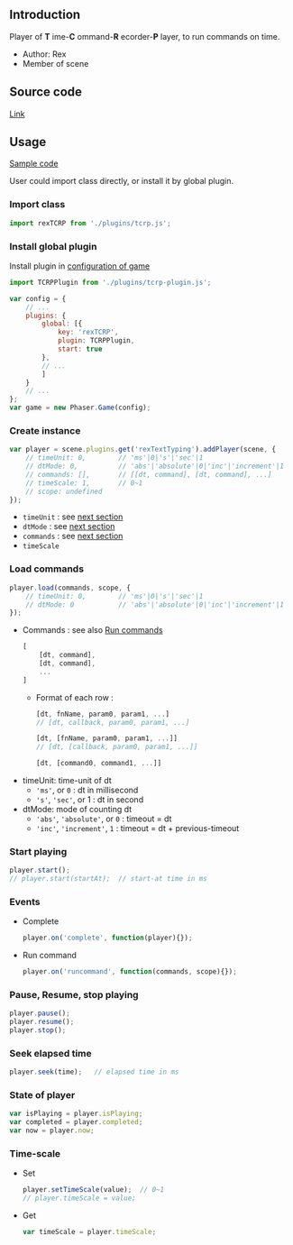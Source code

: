 ## Introduction

Player of **T** ime-**C** ommand-**R** ecorder-**P** layer, to run commands on time.

- Author: Rex
- Member of scene

## Source code

[Link](https://github.com/rexrainbow/phaser3-rex-notes/blob/master/plugins/tcrp/PlayerPlugin.js)

## Usage

[Sample code](https://github.com/rexrainbow/phaser3-rex-notes/tree/master/examples/tcrp)

User could import class directly, or install it by global plugin.

### Import class

```javascript
import rexTCRP from './plugins/tcrp.js';
```

### Install global plugin

Install plugin in [configuration of game](game.md#configuration)

```javascript
import TCRPPlugin from './plugins/tcrp-plugin.js';

var config = {
    // ...
    plugins: {
        global: [{
            key: 'rexTCRP',
            plugin: TCRPPlugin,
            start: true
        },
        // ...
        ]
    }
    // ...
};
var game = new Phaser.Game(config);
```

### Create instance

```javascript
var player = scene.plugins.get('rexTextTyping').addPlayer(scene, {
    // timeUnit: 0,        // 'ms'|0|'s'|'sec'|1
    // dtMode: 0,          // 'abs'|'absolute'|0|'inc'|'increment'|1
    // commands: [],       // [[dt, command], [dt, command], ...]
    // timeScale: 1,       // 0~1
    // scope: undefined
});
```

- `timeUnit` : see [next section](tcrp-player.md#load-commands)
- `dtMode` : see [next section](tcrp-player.md#load-commands)
- `commands` : see [next section](tcrp-player.md#load-commands)
- `timeScale`

### Load commands

```javascript
player.load(commands, scope, {
    // timeUnit: 0,        // 'ms'|0|'s'|'sec'|1
    // dtMode: 0           // 'abs'|'absolute'|0|'inc'|'increment'|1
});
```

- Commands : see also [Run commands](runcommands.md)
    ```javascript
    [
        [dt, command],
        [dt, command],
        ...
    ]
    ```
    - Format of each row :
        ```javascript
        [dt, fnName, param0, param1, ...]
        // [dt, callback, param0, param1, ...]
        ```
        ```javascript
        [dt, [fnName, param0, param1, ...]]
        // [dt, [callback, param0, param1, ...]]
        ```
        ```javascript
        [dt, [command0, command1, ...]]
        ```
- timeUnit: time-unit of dt
    - `'ms'`, or `0` : dt in millisecond
    - `'s'`, `'sec'`, or 1 : dt in second
- dtMode: mode of counting dt
    - `'abs'`, `'absolute'`, or `0` : timeout = dt
    - `'inc'`, `'increment'`, `1` : timeout = dt + previous-timeout

### Start playing

```javascript
player.start();
// player.start(startAt);  // start-at time in ms
```

### Events

- Complete
    ```javascript
    player.on('complete', function(player){});
    ```
- Run command
    ```javascript
    player.on('runcommand', function(commands, scope){});
    ```

### Pause, Resume, stop playing

```javascript
player.pause();
player.resume();
player.stop();
```

### Seek elapsed time

```javascript
player.seek(time);   // elapsed time in ms
```

### State of player

```javascript
var isPlaying = player.isPlaying;
var completed = player.completed;
var now = player.now;
```

### Time-scale

- Set
    ```javascript
    player.setTimeScale(value);  // 0~1
    // player.timeScale = value;
    ```
- Get
    ```javascript
    var timeScale = player.timeScale;
    ```